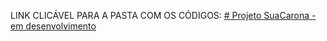 LINK CLICÁVEL PARA A PASTA COM OS CÓDIGOS: 
[# Projeto SuaCarona - em desenvolvimento
](https://drive.google.com/drive/folders/18dyVBFpPeXj7QNbtY7k1mjRmL6REWiZZ?usp=sharing) 

